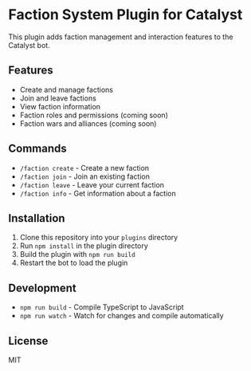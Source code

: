 # Faction System Plugin for Catalyst

This plugin adds faction management and interaction features to the Catalyst bot.

## Features

- Create and manage factions
- Join and leave factions
- View faction information
- Faction roles and permissions (coming soon)
- Faction wars and alliances (coming soon)

## Commands

- `/faction create` - Create a new faction
- `/faction join` - Join an existing faction
- `/faction leave` - Leave your current faction
- `/faction info` - Get information about a faction

## Installation

1. Clone this repository into your `plugins` directory
2. Run `npm install` in the plugin directory
3. Build the plugin with `npm run build`
4. Restart the bot to load the plugin

## Development

- `npm run build` - Compile TypeScript to JavaScript
- `npm run watch` - Watch for changes and compile automatically

## License

MIT
